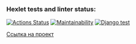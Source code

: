 ### Hexlet tests and linter status:
[![Actions Status](https://github.com/Maksim75ru/python-project-52/workflows/hexlet-check/badge.svg)](https://github.com/Maksim75ru/python-project-52/actions)
[![Maintainability](https://api.codeclimate.com/v1/badges/49443b45cf7b069affba/maintainability)](https://codeclimate.com/github/Maksim75ru/python-project-52/maintainability)
[![Django test](https://github.com/Maksim75ru/python-project-52/actions/workflows/tests-check.yml/badge.svg)](https://github.com/Maksim75ru/python-project-52/actions/workflows/tests-check.yml)

[Ссылка на проект](https://python-project-52-production-78e0.up.railway.app)

